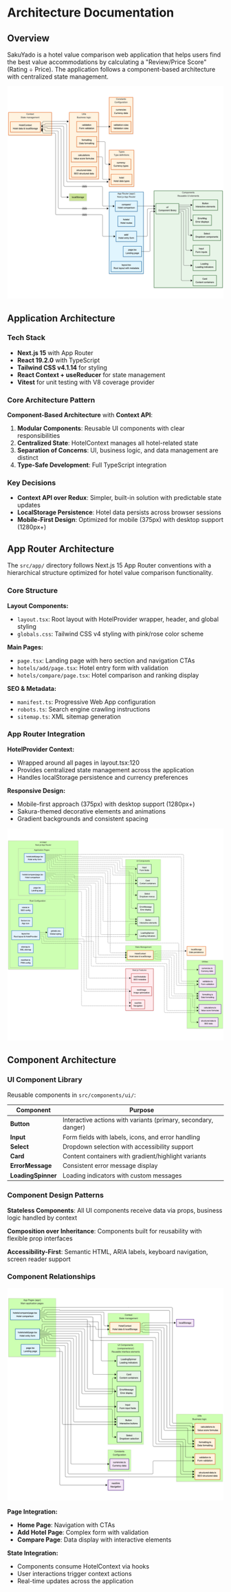 # Architecture Documentation

## Overview

SakuYado is a hotel value comparison web application that helps users find the best value accommodations by calculating a "Review/Price Score" (Rating ÷ Price). The application follows a component-based architecture with centralized state management.

![Source Architecture Diagram](./mermaid/src-architecture.png)

## Application Architecture

### Tech Stack

- **Next.js 15** with App Router
- **React 19.2.0** with TypeScript
- **Tailwind CSS v4.1.14** for styling
- **React Context + useReducer** for state management
- **Vitest** for unit testing with V8 coverage provider

### Core Architecture Pattern

**Component-Based Architecture** with **Context API**:

1. **Modular Components**: Reusable UI components with clear responsibilities
2. **Centralized State**: HotelContext manages all hotel-related state
3. **Separation of Concerns**: UI, business logic, and data management are distinct
4. **Type-Safe Development**: Full TypeScript integration

### Key Decisions

- **Context API over Redux**: Simpler, built-in solution with predictable state updates
- **LocalStorage Persistence**: Hotel data persists across browser sessions
- **Mobile-First Design**: Optimized for mobile (375px) with desktop support (1280px+)

## App Router Architecture

The `src/app/` directory follows Next.js 15 App Router conventions with a hierarchical structure optimized for hotel value comparison functionality.

### Core Structure

**Layout Components:**

- `layout.tsx`: Root layout with HotelProvider wrapper, header, and global styling
- `globals.css`: Tailwind CSS v4 styling with pink/rose color scheme

**Main Pages:**

- `page.tsx`: Landing page with hero section and navigation CTAs
- `hotels/add/page.tsx`: Hotel entry form with validation
- `hotels/compare/page.tsx`: Hotel comparison and ranking display

**SEO & Metadata:**

- `manifest.ts`: Progressive Web App configuration
- `robots.ts`: Search engine crawling instructions
- `sitemap.ts`: XML sitemap generation

### App Router Integration

**HotelProvider Context:**

- Wrapped around all pages in layout.tsx:120
- Provides centralized state management across the application
- Handles localStorage persistence and currency preferences

**Responsive Design:**

- Mobile-first approach (375px) with desktop support (1280px+)
- Sakura-themed decorative elements and animations
- Gradient backgrounds and consistent spacing

![App Architecture Diagram](./mermaid/app-architecture.png)

## Component Architecture

### UI Component Library

Reusable components in `src/components/ui/`:

| Component          | Purpose                                                        |
| ------------------ | -------------------------------------------------------------- |
| **Button**         | Interactive actions with variants (primary, secondary, danger) |
| **Input**          | Form fields with labels, icons, and error handling             |
| **Select**         | Dropdown selection with accessibility support                  |
| **Card**           | Content containers with gradient/highlight variants            |
| **ErrorMessage**   | Consistent error message display                               |
| **LoadingSpinner** | Loading indicators with custom messages                        |

### Component Design Patterns

**Stateless Components**: All UI components receive data via props, business logic handled by context

**Composition over Inheritance**: Components built for reusability with flexible prop interfaces

**Accessibility-First**: Semantic HTML, ARIA labels, keyboard navigation, screen reader support

### Component Relationships

![Component Architecture Diagram](./mermaid/components.png)

**Page Integration:**

- **Home Page**: Navigation with CTAs
- **Add Hotel Page**: Complex form with validation
- **Compare Page**: Data display with interactive elements

**State Integration:**

- Components consume HotelContext via hooks
- User interactions trigger context actions
- Real-time updates across the application
